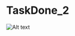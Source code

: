 # TaskDone_2

![Alt text](https://lh3.googleusercontent.com/1D1gu0zebtqX7AeDLIoatvnEjL0G0_Samwse3OQEwxW7N2jREmveKR73Qjt9v9CK8HDE3jjEZ1cvEyA=w1366-h672-rw "Optional title")
